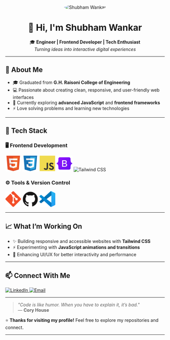 <!-- Profile Header -->
<p align="center">
  <img src="https://via.placeholder.com/150" alt="Shubham Wankar" width="150" style="border-radius: 50%;" />
</p>

<h1 align="center">👋 Hi, I'm Shubham Wankar</h1>

<p align="center">
  🎓 <b>Engineer | Frontend Developer | Tech Enthusiast</b><br>
  <i>Turning ideas into interactive digital experiences</i>
</p>

---

## 🚀 About Me

- 🎓 Graduated from **G.H. Raisoni College of Engineering**  
- 💻 Passionate about creating clean, responsive, and user-friendly web interfaces  
- 🌱 Currently exploring **advanced JavaScript** and **frontend frameworks**  
- ⚡ Love solving problems and learning new technologies  

---

## 🧠 Tech Stack  

### 🖥️ Frontend Development  

<p align="left">
  <img src="https://raw.githubusercontent.com/devicons/devicon/master/icons/html5/html5-original.svg" alt="HTML5" width="50" height="50"/>
  <img src="https://raw.githubusercontent.com/devicons/devicon/master/icons/css3/css3-original.svg" alt="CSS3" width="50" height="50"/>
  <img src="https://raw.githubusercontent.com/devicons/devicon/master/icons/javascript/javascript-original.svg" alt="JavaScript" width="50" height="50"/>
  <img src="https://raw.githubusercontent.com/devicons/devicon/master/icons/bootstrap/bootstrap-original.svg" alt="Bootstrap" width="50" height="50"/>
  <img src="https://www.vectorlogo.zone/logos/tailwindcss/tailwindcss-icon.svg" alt="Tailwind CSS" width="50" height="50"/>
</p>

### ⚙️ Tools & Version Control  

<p align="left">
  <img src="https://raw.githubusercontent.com/devicons/devicon/master/icons/git/git-original.svg" alt="Git" width="50" height="50"/>
  <img src="https://raw.githubusercontent.com/devicons/devicon/master/icons/github/github-original.svg" alt="GitHub" width="50" height="50"/>
  <img src="https://raw.githubusercontent.com/devicons/devicon/master/icons/vscode/vscode-original.svg" alt="VS Code" width="50" height="50"/>
</p>

---

## 📈 What I’m Working On

- ✨ Building responsive and accessible websites with **Tailwind CSS**
- ⚡ Experimenting with **JavaScript animations and transitions**
- 🔧 Enhancing UI/UX for better interactivity and performance

---

## 📫 Connect With Me  

<p align="left">
  <a href="https://linkedin.com/in/your-linkedin-profile" target="_blank">
    <img src="https://skillicons.dev/icons?i=linkedin" alt="LinkedIn" width="50" height="50"/>
  </a>
  <a href="mailto:yourname@example.com">
    <img src="https://skillicons.dev/icons?i=gmail" alt="Email" width="50" height="50"/>
  </a>
</p>

---

> _"Code is like humor. When you have to explain it, it’s bad."_  
> — **Cory House**

⭐ **Thanks for visiting my profile!** Feel free to explore my repositories and connect.

---

